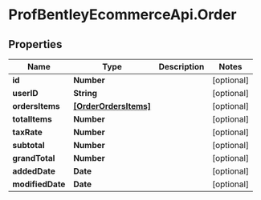 # ProfBentleyEcommerceApi.Order

## Properties
Name | Type | Description | Notes
------------ | ------------- | ------------- | -------------
**id** | **Number** |  | [optional] 
**userID** | **String** |  | [optional] 
**ordersItems** | [**[OrderOrdersItems]**](OrderOrdersItems.md) |  | [optional] 
**totalItems** | **Number** |  | [optional] 
**taxRate** | **Number** |  | [optional] 
**subtotal** | **Number** |  | [optional] 
**grandTotal** | **Number** |  | [optional] 
**addedDate** | **Date** |  | [optional] 
**modifiedDate** | **Date** |  | [optional] 
